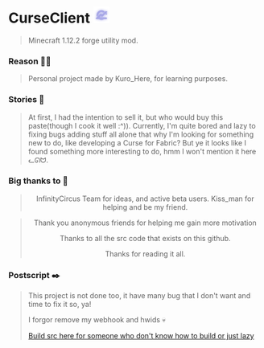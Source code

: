 # CurseClient <img src="https://github.com/KuroHere/CurseClient-1.12.2/blob/master/src/main/resources/assets/minecraft/textures/icons/icon32x.png">
>Minecraft 1.12.2 forge utility mod.

### Reason 💁‍♂️
>Personal project made by Kuro_Here, for learning purposes.

### Stories 💅

>At first, I had the intention to sell it, but who would buy this paste(though I cook it well :^)). 
Currently, I'm quite bored and lazy to fixing bugs adding stuff all alone that why I'm looking for 
something new to do, like developing a Curse for Fabric? But ye it looks like I found something more interesting to do, hmm I won't mention it here ᓚᘏᗢ.

### Big thanks to 🙏
<div align="center">

> InfinityCircus Team for ideas, and active beta users.
> Kiss_man for helping and be my friend.          

> Thank you anonymous friends for helping me gain more motivation
> 
> Thanks to all the src code that exists on this github.
> 
> Thanks for reading it all.
    
</div>

### Postscript ✒️
> This project is not done too, it have many bug that I don't want and time to fix it so, ya!
> 
> I forgor remove my webhook and hwids 💀
>
> [Build src here for someone who don't know how to build or just lazy](https://github.com/KuroHere/CurseClient-1.12.2/releases)
